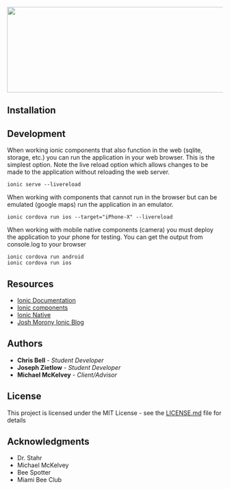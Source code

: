 <p align="center">
  <img width="600" height="200" src="https://beespotter.org/images/bslogo.png">
</p>

## Installation

## Development

When working ionic components that also function in the web (sqlite, storage, etc.) you can run the application in your web browser. This is the simplest option. Note the live reload option which allows changes to be made to the application without reloading the web server.

```
ionic serve --livereload
```

When working with components that cannot run in the browser but can be emulated (google maps) run the application in an emulator.

```
ionic cordova run ios --target="iPhone-X" --livereload
```

When working with mobile native components (camera) you must deploy the application to your phone for testing. You can get the output from console.log to your browser

```
ionic cordova run android
ionic cordova run ios
```

## Resources

* [Ionic Documentation](https://ionicframework.com/docs/)
* [Ionic components](https://ionicframework.com/docs/components/#overview)
* [Ionic Native](https://ionicframework.com/docs/native/)
* [Josh Morony Ionic Blog](https://www.joshmorony.com/tag/intermediate/)


## Authors

* **Chris Bell** - *Student Developer*
* **Joseph Zietlow** - *Student Developer*
* **Michael McKelvey** - *Client/Advisor*

## License

This project is licensed under the MIT License - see the [LICENSE.md](LICENSE.md) file for details

## Acknowledgments

* Dr. Stahr
* Michael McKelvey
* Bee Spotter
* Miami Bee Club
